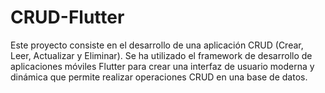 # CRUD-Flutter

Este proyecto consiste en el desarrollo de una aplicación CRUD (Crear, Leer, Actualizar y Eliminar). Se ha utilizado el framework de desarrollo de aplicaciones móviles Flutter para crear una interfaz de usuario moderna y dinámica que permite realizar operaciones CRUD en una base de datos.

